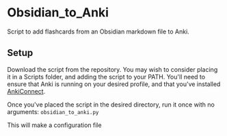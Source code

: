 # Obsidian_to_Anki
Script to add flashcards from an Obsidian markdown file to Anki.

## Setup
Download the script from the repository. You may wish to consider placing it in a Scripts folder, and adding the script to your PATH.
You'll need to ensure that Anki is running on your desired profile, and that you've installed [AnkiConnect](https://github.com/FooSoft/anki-connect).

Once you've placed the script in the desired directory, run it once with no arguments:
`obsidian_to_anki.py`

This will make a configuration file
